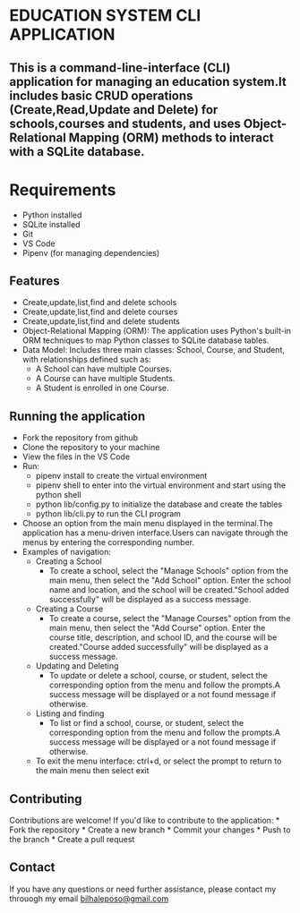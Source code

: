 # EDUCATION SYSTEM CLI APPLICATION
## This is a command-line-interface (CLI) application for managing an education system.It includes basic CRUD operations (Create,Read,Update and Delete) for schools,courses and students, and uses Object-Relational Mapping (ORM) methods to interact with a SQLite database.
# Requirements
* Python installed
* SQLite installed
* Git
* VS Code 
* Pipenv (for managing dependencies)
## Features
* Create,update,list,find and delete schools
* Create,update,list,find and delete courses
* Create,update,list,find and delete students 
* Object-Relational Mapping (ORM): The application uses Python's built-in ORM techniques to map Python classes to SQLite database tables.
* Data Model: Includes three main classes: School, Course, and Student, with relationships defined such as:
     - A School can have multiple Courses.
     - A Course can have multiple Students.
     - A Student is enrolled in one Course.

## Running the application
* Fork the repository from github
* Clone the repository to your machine
* View the files in the VS Code
* Run:
    * pipenv install to create the virtual environment
    * pipenv shell to enter into the virtual environment and start using the python shell
    * python lib/config.py to initialize the database and create the tables
    * python lib/cli.py to run the CLI program
* Choose an option from the main menu displayed in the terminal.The application has a menu-driven interface.Users can navigate through the menus by entering the corresponding number.
* Examples of navigation:
    - Creating a School
      - To create a school, select the "Manage Schools" option from the main menu, then select the "Add School" option. Enter the school name and location, and the school will be created."School added successfully" will be displayed as a success message.
    - Creating a Course
       - To create a course, select the "Manage Courses" option from the main menu, then select the "Add Course" option. Enter the course title, description, and school ID, and the course will be created."Course added successfully" will be displayed as a success message.
    - Updating and Deleting
       - To update or delete a school, course, or student, select the corresponding option from the menu and follow the prompts.A success message will be displayed or a not found message if otherwise.
    - Listing and finding
       - To list or find a school, course, or student, select the corresponding option from the menu and follow the prompts.A success message will be displayed or a not found message if otherwise. 
    - To exit the menu interface: ctrl+d, or select the prompt to return to the main menu then select exit
## Contributing
Contributions are welcome! If you'd like to contribute to the application:
    * Fork the repository 
    * Create a new branch
    * Commit your changes
    * Push to the branch
    * Create a pull request
## Contact
If you have any questions or need further assistance, please contact my throuogh my email bilhaleposo@gmail.com



